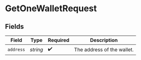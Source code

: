 # GetOneWalletRequest


## Fields

| Field                      | Type                       | Required                   | Description                |
| -------------------------- | -------------------------- | -------------------------- | -------------------------- |
| `address`                  | *string*                   | :heavy_check_mark:         | The address of the wallet. |